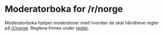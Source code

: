 # Moderatorboka for /r/norge
Moderatorboka hjelper moderatorer med hvordan de skal håndheve regler på [/r/norge](https://old.reddit.com/r/norge).
Reglene finnes under [regler](regler.md).
